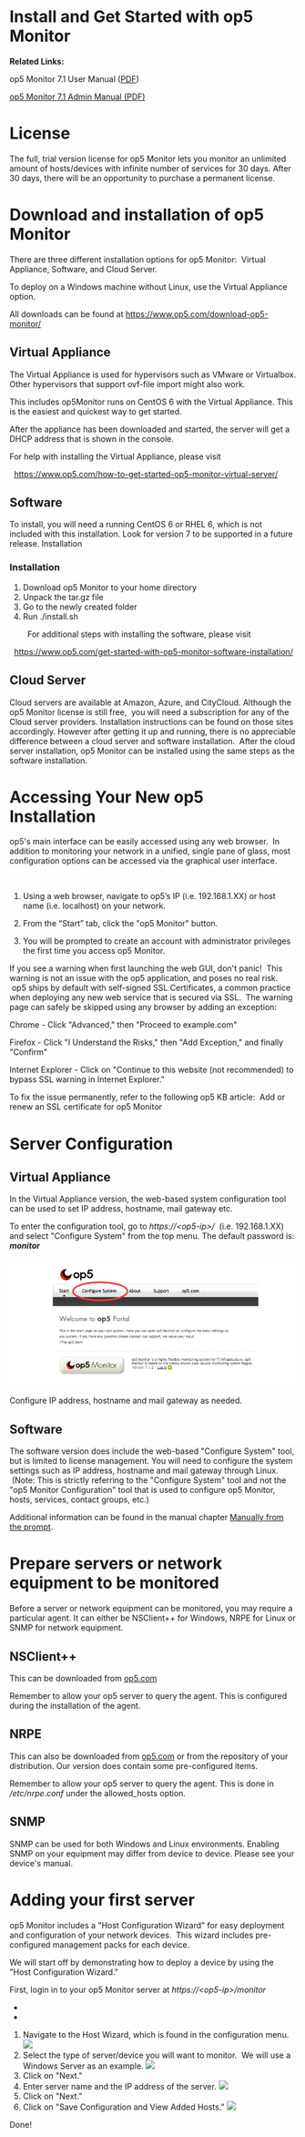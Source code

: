 # Install and Get Started with op5 Monitor

**Related Links:**

op5 Monitor 7.1 User Manual ([PDF](https://kb.op5.com/download/attachments/10944900/op5_Monitor_7.1_user_manual.pdf?version=1&modificationDate=1442999795156&api=v2))

[op5 Monitor 7.1 Admin Manual (PDF)](https://kb.op5.com/pages/viewpageattachments.action?pageId=16482327&highlight=op5_Monitor_7.1_admin_manual.pdf#op5+Monitor+-+PDF-attachment-op5_Monitor_7.1_admin_manual.pdf)

# License

The full, trial version license for op5 Monitor lets you monitor an unlimited amount of hosts/devices with infinite number of services for 30 days. After 30 days, there will be an opportunity to purchase a permanent license.  

# Download and installation of op5 Monitor

There are three different installation options for op5 Monitor:  Virtual Appliance, Software, and Cloud Server.

To deploy on a Windows machine without Linux, use the Virtual Appliance option.  

All downloads can be found at <https://www.op5.com/download-op5-monitor/>

## Virtual Appliance 

The Virtual Appliance is used for hypervisors such as VMware or Virtualbox. Other hypervisors that support ovf-file import might also work.

This includes op5Monitor runs on CentOS 6 with the Virtual Appliance. This is the easiest and quickest way to get started.  

After the appliance has been downloaded and started, the server will get a DHCP address that is shown in the console.

For help with installing the Virtual Appliance, please visit

  <https://www.op5.com/how-to-get-started-op5-monitor-virtual-server/>

## Software

To install, you will need a running CentOS 6 or RHEL 6, which is not included with this installation. Look for version 7 to be supported in a future release. Installation

### Installation

1.  Download op5 Monitor to your home directory
2.  Unpack the tar.gz file
3.  Go to the newly created folder
4.  Run ./install.sh

        For additional steps with installing the software, please visit

  <https://www.op5.com/get-started-with-op5-monitor-software-installation/>

## Cloud Server 

Cloud servers are available at Amazon, Azure, and CityCloud. Although the op5 Monitor license is still free,  you will need a subscription for any of the Cloud server providers. Installation instructions can be found on those sites accordingly. However after getting it up and running, there is no appreciable difference between a cloud server and software installation.  After the cloud server installation, op5 Monitor can be installed using the same steps as the software installation.

# Accessing Your New op5 Installation 

op5's main interface can be easily accessed using any web browser.  In addition to monitoring your network in a unified, single pane of glass, most configuration options can be accessed via the graphical user interface.

 

1.  Using a web browser, navigate to op5’s IP (i.e. 192.168.1.XX) or host name (i.e. localhost) on your network.

2.  From the “Start” tab, click the "op5 Monitor" button.

3.  You will be prompted to create an account with administrator privileges the first time you access op5 Monitor. 

If you see a warning when first launching the web GUI, don't panic!  This warning is not an issue with the op5 application, and poses no real risk.  op5 ships by default with self-signed SSL Certificates, a common practice when deploying any new web service that is secured via SSL.  The warning page can safely be skipped using any browser by adding an exception:

Chrome - Click "Advanced," then "Proceed to example.com"

Firefox - Click "I Understand the Risks," then "Add Exception," and finally "Confirm"

Internet Explorer - Click on "Continue to this website (not recommended) to bypass SSL warning in Internet Explorer."

To fix the issue permanently, refer to the following op5 KB article:  Add or renew an SSL certificate for op5 Monitor

# Server Configuration

## Virtual Appliance

In the Virtual Appliance version, the web-based system configuration tool can be used to set IP address, hostname, mail gateway etc. 

To enter the configuration tool, go to *https://\<op5-ip\>/*  (i.e. 192.168.1.XX) and select "Configure System" from the top menu. The default password is: ***monitor***

![](attachments/15795240/16155454.png)

Configure IP address, hostname and mail gateway as needed.

## Software

The software version does include the web-based "Configure System" tool, but is limited to license management.
You will need to configure the system settings such as IP address, hostname and mail gateway through Linux.  (Note: This is strictly referring to the "Configure System" tool and not the "op5 Monitor Configuration" tool that is used to configure op5 Monitor, hosts, services, contact groups, etc.)

Additional information can be found in the manual chapter [Manually from the prompt](https://kb.op5.com/display/DOC/Manually+from+the+prompt).

# Prepare servers or network equipment to be monitored

Before a server or network equipment can be monitored, you may require a particular agent. It can either be NSClient++ for Windows, NRPE for Linux or SNMP for network equipment. 

## NSClient++

This can be downloaded from [op5.com](http://www.op5.com/download-op5-monitor/agents/)

Remember to allow your op5 server to query the agent. This is configured during the installation of the agent.

## NRPE

This can also be downloaded from [op5.com](http://www.op5.com/download-op5-monitor/agents/) or from the repository of your distribution. Our version does contain some pre-configured items.

Remember to allow your op5 server to query the agent. This is done in */etc/nrpe.conf* under the allowed\_hosts option.

## SNMP

SNMP can be used for both Windows and Linux environments. Enabling SNMP on your equipment may differ from device to device. Please see your device's manual. 

# Adding your first server

op5 Monitor includes a "Host Configuration Wizard" for easy deployment and configuration of your network devices.  This wizard includes pre-configured management packs for each device.  

We will start off by demonstrating how to deploy a device by using the "Host Configuration Wizard."

First, login in to your op5 Monitor server at *https://\<op5-ip\>/monitor*

*
*

1.  Navigate to the Host Wizard, which is found in the configuration menu.
    ![](attachments/12976421/13271087.png)
2.  Select the type of server/device you will want to monitor.  We will use a Windows Server as an example.
    ![](attachments/12976421/13271088.png) 
3.  Click on "Next."
     
4.  Enter server name and the IP address of the server.
    ![](attachments/12976421/13271089.png) 
5.  Click on "Next."
     
6.  Click on "Save Configuration and View Added Hosts."
    ![](attachments/thumbnails/12976421/13271090) 

Done!


